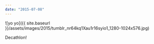 ```yaml
---
date: "2015-07-08"
---
```


![yo yo]({{ site.baseurl }}/assets/images/2015/tumblr_nr64kq1Xau1r16syio1_1280-1024x576.jpg)

Decathlon!
